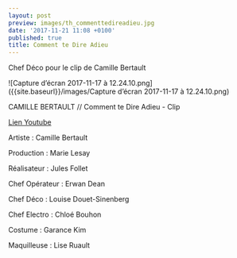 ```yaml
---
layout: post
preview: images/th_commenttedireadieu.jpg
date: '2017-11-21 11:08 +0100'
published: true
title: Comment te Dire Adieu
---
```

Chef Déco pour le clip de Camille Bertault

![Capture d’écran 2017-11-17 à 12.24.10.png]({{site.baseurl}}/images/Capture d’écran 2017-11-17 à 12.24.10.png)


CAMILLE BERTAULT // Comment te Dire Adieu - Clip

[Lien Youtube](https://youtu.be/hspfL6cPGfI)

Artiste : Camille Bertault

Production : Marie Lesay 

Réalisateur : Jules Follet

Chef Opérateur : Erwan Dean

Chef Déco : Louise Douet-Sinenberg

Chef Electro : Chloé Bouhon

Costume : Garance Kim

Maquilleuse : Lise Ruault



